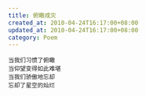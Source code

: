 ```yaml
---
title: 俯瞰成灾
created_at: 2010-04-24T16:17:00+08:00
updated_at: 2010-04-24T16:17:00+08:00
category: Poem
---
```


    当我们习惯了俯瞰
    当仰望变得如此难堪
    当我们骄傲地忘却
    忘却了星空的灿烂
